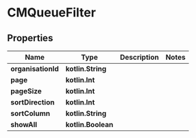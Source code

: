 
# CMQueueFilter

## Properties
Name | Type | Description | Notes
------------ | ------------- | ------------- | -------------
**organisationId** | **kotlin.String** |  | 
**page** | **kotlin.Int** |  | 
**pageSize** | **kotlin.Int** |  | 
**sortDirection** | **kotlin.Int** |  | 
**sortColumn** | **kotlin.String** |  | 
**showAll** | **kotlin.Boolean** |  | 



